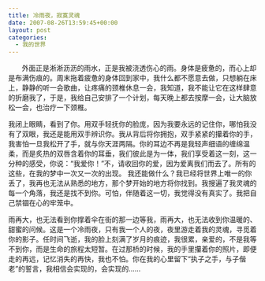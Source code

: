 ```yaml
---
title: 冷雨夜，寂寞灵魂
date: 2007-08-26T13:59:45+00:00
layout: post
categories:
  - 我的世界
---
```

       外面正是淅淅沥沥的雨水，正是我被浇透伤心的雨。身体是疲惫的，而心上却是布满伤痕的。周末拖着疲惫的身体回到家中，我什么都不愿意去做，只想躺在床上，静静的听一会歌曲，让疼痛的颈椎休息一会，我知道，我不能让它在这样肆意的折磨我了，于是，我给自己安排了一个计划，每天晚上都去按摩一会，让大脑放松一会，也治疗一下颈椎。

我闭上眼睛，看到了你。用双手轻抚你的脸庞，因为我要永远的记住你，哪怕我没有了双眼，我还是能用双手辨识你。我从背后将你拥抱，双手紧紧的攥着你的手，我害怕一旦我松开了手，就与你天涯两隔。你的耳边不再是我轻声细语的缠绵温柔，而是炙热的双唇含着你的耳垂，我们彼此是为一体，我们享受着这一刻，这一分种的感受，你说：“我爱你！”不，请收回你的爱，因为爱离我们而去了。所有的这些，在我的梦中一次又一次的出现。 我还能做什么？我已经将世界上唯一的你丢了，我再也无法从熟悉的地方，那个梦开始的地方将你找到。我搜遍了我灵魂的每一个角落，我还是找不到你。可怕，伴随着这一切，我觉得没有真实了。我把自己禁锢在心的牢笼中。
<!--more-->
雨再大，也无法看到你撑着伞在街的那一边等我，雨再大，也无法收到你温暖的、甜蜜的问候。这是一个冷雨夜，只有我一个人的夜，夜里游走着我的灵魂，寻觅着你的影子。任时间飞逝，我的脸上刻满了岁月的痕迹，我很累，亲爱的，不是我等不到你，而是生命的旅程太短暂。在过那桥的时候，我的手里攥着你的照片，即便走的再远，记忆消失的再快，我也不怕。你在我的心里留下“执子之手，与子偕老”的誓言，我相信会实现的，会实现的……


 